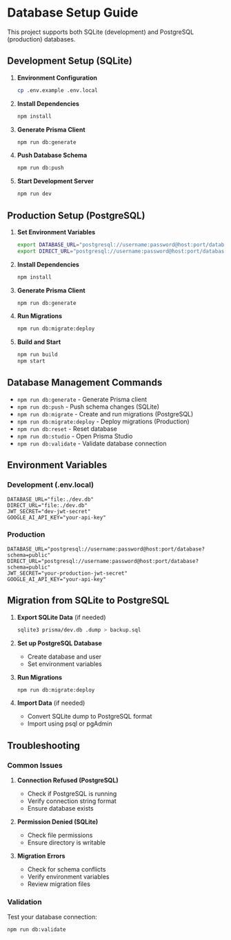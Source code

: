 # Database Setup Guide

This project supports both SQLite (development) and PostgreSQL (production) databases.

## Development Setup (SQLite)

1. **Environment Configuration**
   ```bash
   cp .env.example .env.local
   ```
   
2. **Install Dependencies**
   ```bash
   npm install
   ```

3. **Generate Prisma Client**
   ```bash
   npm run db:generate
   ```

4. **Push Database Schema**
   ```bash
   npm run db:push
   ```

5. **Start Development Server**
   ```bash
   npm run dev
   ```

## Production Setup (PostgreSQL)

1. **Set Environment Variables**
   ```bash
   export DATABASE_URL="postgresql://username:password@host:port/database?schema=public"
   export DIRECT_URL="postgresql://username:password@host:port/database?schema=public"
   ```

2. **Install Dependencies**
   ```bash
   npm install
   ```

3. **Generate Prisma Client**
   ```bash
   npm run db:generate
   ```

4. **Run Migrations**
   ```bash
   npm run db:migrate:deploy
   ```

5. **Build and Start**
   ```bash
   npm run build
   npm start
   ```

## Database Management Commands

- `npm run db:generate` - Generate Prisma client
- `npm run db:push` - Push schema changes (SQLite)
- `npm run db:migrate` - Create and run migrations (PostgreSQL)
- `npm run db:migrate:deploy` - Deploy migrations (Production)
- `npm run db:reset` - Reset database
- `npm run db:studio` - Open Prisma Studio
- `npm run db:validate` - Validate database connection

## Environment Variables

### Development (.env.local)
```env
DATABASE_URL="file:./dev.db"
DIRECT_URL="file:./dev.db"
JWT_SECRET="dev-jwt-secret"
GOOGLE_AI_API_KEY="your-api-key"
```

### Production
```env
DATABASE_URL="postgresql://username:password@host:port/database?schema=public"
DIRECT_URL="postgresql://username:password@host:port/database?schema=public"
JWT_SECRET="your-production-jwt-secret"
GOOGLE_AI_API_KEY="your-api-key"
```

## Migration from SQLite to PostgreSQL

1. **Export SQLite Data** (if needed)
   ```bash
   sqlite3 prisma/dev.db .dump > backup.sql
   ```

2. **Set up PostgreSQL Database**
   - Create database and user
   - Set environment variables

3. **Run Migrations**
   ```bash
   npm run db:migrate:deploy
   ```

4. **Import Data** (if needed)
   - Convert SQLite dump to PostgreSQL format
   - Import using psql or pgAdmin

## Troubleshooting

### Common Issues

1. **Connection Refused (PostgreSQL)**
   - Check if PostgreSQL is running
   - Verify connection string format
   - Ensure database exists

2. **Permission Denied (SQLite)**
   - Check file permissions
   - Ensure directory is writable

3. **Migration Errors**
   - Check for schema conflicts
   - Verify environment variables
   - Review migration files

### Validation

Test your database connection:
```bash
npm run db:validate
```
